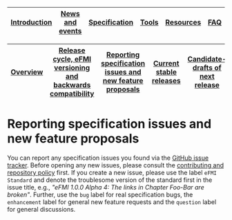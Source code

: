 | [Introduction](../Introduction/index.md) | [News and events](.../News-and-events/index.md) | [Specification](../Specification/index.md) | [Tools](../Tools/index.md) | [Resources](../Resources/index.md) | [FAQ](../FAQ/index.md) | [About](../About/index.md) |
| ---------------------------------------- | ----------------------------------------------- | ------------------------------------------ | -------------------------- | ---------------------------------- | ---------------------- | -------------------------- |

| [Overview](index.md) | [Release cycle, eFMI versioning and backwards compatibility](release-cycle.md) | [Reporting specification issues and new feature proposals](reporting-specification-issues-and-new-feature-proposals.md) | [Current stable releases](current-stable-releases.md) | [Candidate-drafts of next release](candidate-drafts-of-next-release.md) | [Old stable releases](old-stable-releases.md) |
| ----------------------- | ----------------------------------------------------------- | ------------------------------------------------------------ | ----------------------------------------------------- | ------------------------------------------------------------ | --------------------------------------------- |

# Reporting specification issues and new feature proposals

You can report any specification issues you found via the [GitHub issue tracker](https://github.com/modelica/efmi-standard.org/issues). Before opening any new issues, please consult the [contributing and repository policy](https://github.com/modelica/efmi-standard.org/blob/main/CONTRIBUTING.md) first. If you create a new issue, please use the label `eFMI Standard` and denote the troublesome version of the standard first in the issue title, e.g., _"eFMI 1.0.0 Alpha 4: The links in Chapter Foo-Bar are broken"_. Further, use the `bug` label for real specification bugs, the `enhancement` label for general new feature requests and the `question` label for general discussions.